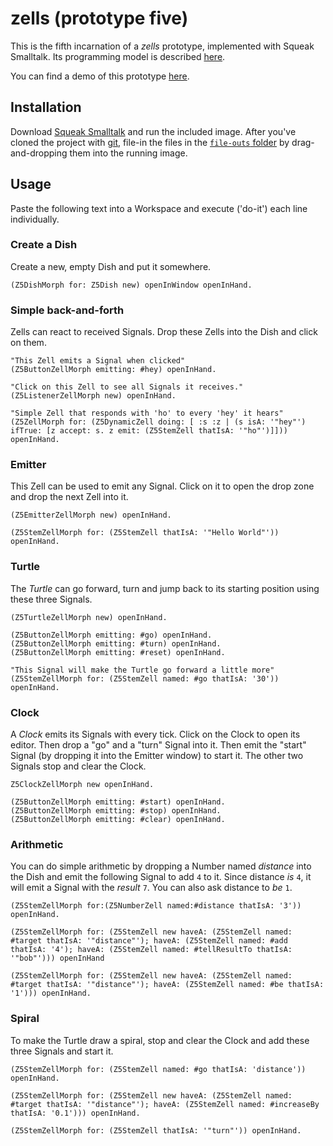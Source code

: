 # zells (prototype five)

This is the fifth incarnation of a *zells* prototype, implemented with Squeak Smalltalk. Its programming model is described [here](https://github.com/zells/core/blob/master/model.md).

You can find a demo of this prototype [here](https://www.youtube.com/watch?v=T0fLZ8XceLo).

## Installation

Download [Squeak Smalltalk] and run the included image. After you've cloned the project with [git], file-in the files in the [`file-outs` folder](https://github.com/zells/five/blob/master/file-outs) by drag-and-dropping them into the running image.

[Squeak Smalltalk]: http://squeak.org/
[git]: https://git-scm.com/

## Usage

Paste the following text into a Workspace and execute ('do-it') each line individually.

### Create a Dish

Create a new, empty Dish and put it somewhere.

	(Z5DishMorph for: Z5Dish new) openInWindow openInHand.

### Simple back-and-forth

Zells can react to received Signals. Drop these Zells into the Dish and click on them.

	"This Zell emits a Signal when clicked"
	(Z5ButtonZellMorph emitting: #hey) openInHand.

	"Click on this Zell to see all Signals it receives."
	(Z5ListenerZellMorph new) openInHand.

	"Simple Zell that responds with 'ho' to every 'hey' it hears"
	(Z5ZellMorph for: (Z5DynamicZell doing: [ :s :z | (s isA: '"hey"') ifTrue: [z accept: s. z emit: (Z5StemZell thatIsA: '"ho"')]])) openInHand.

### Emitter

This Zell can be used to emit any Signal. Click on it to open the drop zone and drop the next Zell into it.

	(Z5EmitterZellMorph new) openInHand.

	(Z5StemZellMorph for: (Z5StemZell thatIsA: '"Hello World"')) openInHand.

### Turtle

The *Turtle* can go forward, turn and jump back to its starting position using these three Signals.
	
	(Z5TurtleZellMorph new) openInHand.

	(Z5ButtonZellMorph emitting: #go) openInHand.
	(Z5ButtonZellMorph emitting: #turn) openInHand.
	(Z5ButtonZellMorph emitting: #reset) openInHand.
	
	"This Signal will make the Turtle go forward a little more"
	(Z5StemZellMorph for: (Z5StemZell named: #go thatIsA: '30')) openInHand.

### Clock

A *Clock* emits its Signals with every tick. Click on the Clock to open its editor. Then drop a "go" and a "turn" Signal into it. Then emit the "start" Signal (by dropping it into the Emitter window) to start it. The other two Signals stop and clear the Clock.

	Z5ClockZellMorph new openInHand.

	(Z5ButtonZellMorph emitting: #start) openInHand.
	(Z5ButtonZellMorph emitting: #stop) openInHand.
	(Z5ButtonZellMorph emitting: #clear) openInHand.

### Arithmetic

You can do simple arithmetic by dropping a Number named *distance* into the Dish and emit the following Signal to add `4` to it. Since distance *is* `4`, it will emit a Signal with the *result* `7`. You can also ask distance to *be* `1`.

	(Z5StemZellMorph for:(Z5NumberZell named:#distance thatIsA: '3')) openInHand.

	(Z5StemZellMorph for: (Z5StemZell new haveA: (Z5StemZell named: #target thatIsA: '"distance"'); haveA: (Z5StemZell named: #add thatIsA: '4'); haveA: (Z5StemZell named: #tellResultTo thatIsA: '"bob"'))) openInHand

	(Z5StemZellMorph for: (Z5StemZell new haveA: (Z5StemZell named: #target thatIsA: '"distance"'); haveA: (Z5StemZell named: #be thatIsA: '1'))) openInHand.

### Spiral

To make the Turtle draw a spiral, stop and clear the Clock and add these three Signals and start it.

	(Z5StemZellMorph for: (Z5StemZell named: #go thatIsA: 'distance')) openInHand.

	(Z5StemZellMorph for: (Z5StemZell new haveA: (Z5StemZell named: #target thatIsA: '"distance"'); haveA: (Z5StemZell named: #increaseBy thatIsA: '0.1'))) openInHand.

	(Z5StemZellMorph for: (Z5StemZell thatIsA: '"turn"')) openInHand.

